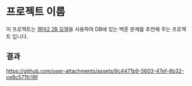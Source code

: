 # 프로젝트 이름

이 프로젝트는 [젬마2 2B 모델](https://gemma2-model-url.com)을 사용하여 DB에 있는 백준 문제를 추천해 주는 프로젝트 입니다.

## 결과
https://github.com/user-attachments/assets/6c4471b9-5603-47ef-8b32-ce8c571fc18f
